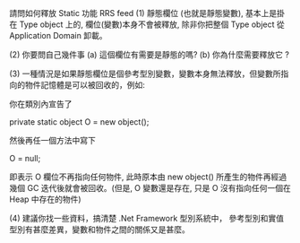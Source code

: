 請問如何釋放 Static 功能 RRS feed
(1) 靜態欄位 (也就是靜態變數), 基本上是掛在 Type object 上的, 欄位(變數)本身不會被釋放, 除非你把整個 Type object 從 Application Domain 卸載。

(2) 你要問自己幾件事 (a) 這個欄位有需要是靜態的嗎? (b) 你為什麼需要釋放它 ?

(3) 一種情況是如果靜態欄位是個參考型別變數，變數本身無法釋放，但變數所指向的物件記憶體是可以被回收的，例如:

你在類別內宣告了

private static object O = new object();

然後再任一個方法中寫下

O = null;

即表示 O 欄位不再指向任何物件, 此時原本由 new object() 所產生的物件再經過幾個 GC 迭代後就會被回收。(但是, O 變數還是存在, 只是 O 沒有指向任何一個在 Heap 中存在的物件)

(4) 建議你找一些資料，搞清楚 .Net Framework 型別系統中， 參考型別和實值型別有甚麼差異，變數和物件之間的關係又是甚麼。



